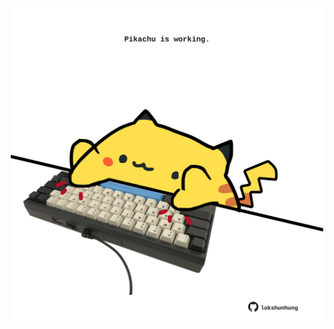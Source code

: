 <!-- built at 26/10/2023, 08:00:51 UTC -->
<p align="center">
  <img width="500" height="500" src="./ReadmeImage.svg">
</p>
